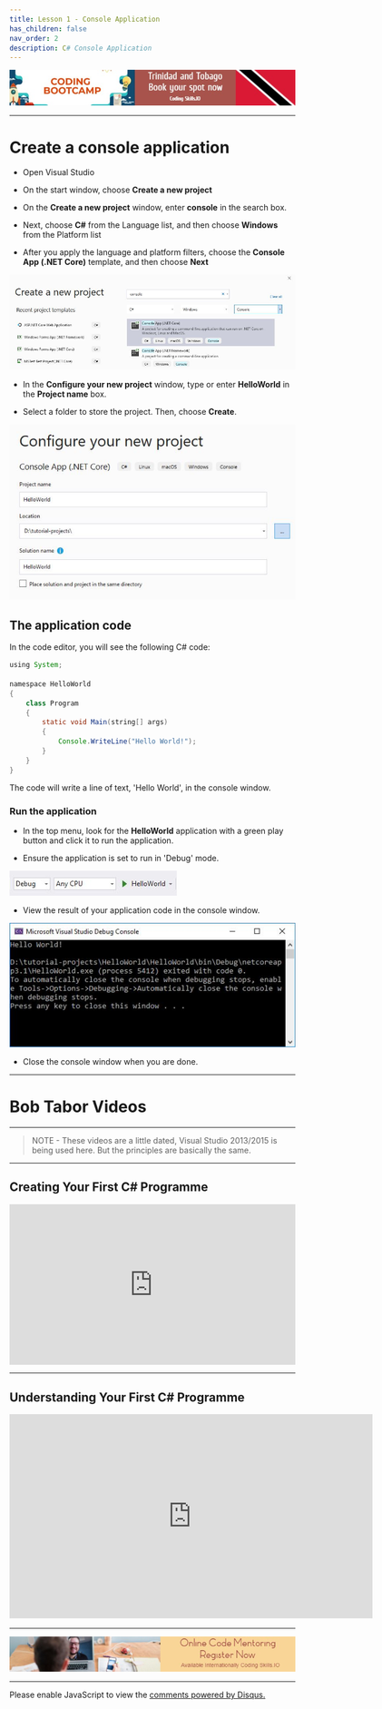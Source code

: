```yaml
---
title: Lesson 1 - Console Application
has_children: false
nav_order: 2
description: C# Console Application
---
```


[![ad](../img/bootcamp.jpg)](https://rclapp.com/bootcamp.html)

****

# Create a console application

- Open Visual Studio

- On the start window, choose **Create a new project**

- On the **Create a new project** window, enter **console** in the search box. 

- Next, choose **C#** from the Language list, and then choose **Windows** from the Platform list

- After you apply the language and platform filters, choose the **Console App (.NET Core)** template, and then choose **Next**

![Img](../img/console-create.JPG)

- In the **Configure your new project** window, type or enter **HelloWorld** in the **Project name** box. 

- Select a folder to store the project. Then, choose **Create**.

![Img](../img/console-create2.JPG)

## The application code

In the code editor, you will see the following C# code:

```java
using System;

namespace HelloWorld
{
    class Program
    {
        static void Main(string[] args)
        {
            Console.WriteLine("Hello World!");
        }
    }
}

```

The code will write a line of text, 'Hello World', in the console window.

### Run the application

- In the top menu, look for the **HelloWorld** application with a green play button and click it to run the application.

- Ensure the application is set to run in 'Debug' mode.

![Img](../img/console-run.JPG)

- View the result of your application code in the console window.

![Img](../img/console-window.JPG)

- Close the console window when you are done.

****

# Bob Tabor Videos

****

> NOTE - These videos are a little dated, Visual Studio 2013/2015 is being used here. But the principles are basically the same.

*****

## Creating Your First C# Programme

<div style="position: relative;overflow: hidden;padding-top: 56.25%;">
<iframe src="https://channel9.msdn.com/Series/CSharp-Fundamentals-for-Absolute-Beginners/Creating-Your-First-C-Program/player?format=html5" style="position: absolute; top: 0;left: 0; width: 100%; height: 100%;border: 0" allowFullScreen frameBorder="0" title="Creating Your First C# Program - Microsoft Channel 9 Video"></iframe>
</div>

****

## Understanding Your First C# Programme

<iframe src="https://channel9.msdn.com/Series/CSharp-Fundamentals-for-Absolute-Beginners/Understanding-Your-First-C-Program/player?format=html5" width="640" height="360" allowFullScreen frameBorder="0" title="Understanding Your First C# Program - Microsoft Channel 9 Video"></iframe>

****

[![ad](../img/online-mentoring.jpg)](https://rclapp.com/mentors.html)

****

<div id="disqus_thread"></div>
<script>
var disqus_config = function () {
this.page.url = 'https://csharpfoundation.tutorial.rclapp.com/lessons/lesson1.html';
this.page.identifier = 'a03-01'; 
};
(function() { 
var d = document, s = d.createElement('script');
s.src = 'https://coding-skills-io.disqus.com/embed.js';
s.setAttribute('data-timestamp', +new Date());
(d.head || d.body).appendChild(s);
})();
</script>
<noscript>Please enable JavaScript to view the <a href="https://disqus.com/?ref_noscript">comments powered by Disqus.</a></noscript>

